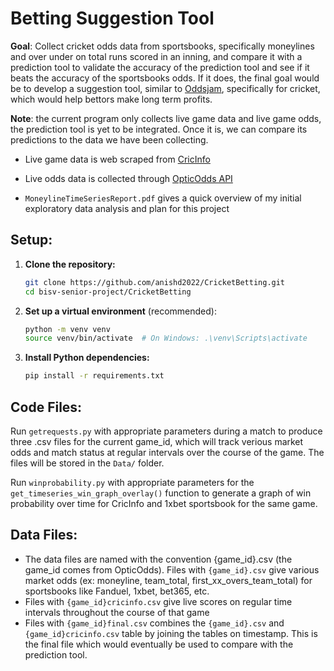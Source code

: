 # Betting Suggestion Tool

**Goal**: Collect cricket odds data from sportsbooks, specifically moneylines and over under on total runs scored in an inning, and compare it with a prediction tool to validate the accuracy of the prediction tool and see if it beats the accuracy of the sportsbooks odds. If it does, the final goal would be to develop a suggestion tool, similar to [Oddsjam](https://oddsjam.com/), specifically for cricket, which would help bettors make long term profits.  

**Note**: the current program only collects live game data and live game odds, the prediction tool is yet to be integrated. Once it is, we can compare its predictions to the data we have been collecting.

- Live game data is web scraped from [CricInfo](https://www.espncricinfo.com/)
- Live odds data is collected through [OpticOdds API](https://developer.opticodds.com/)

- `MoneylineTimeSeriesReport.pdf` gives a quick overview of my initial exploratory data analysis and plan for this project

## Setup:

1.  **Clone the repository:**
    ```bash
    git clone https://github.com/anishd2022/CricketBetting.git
    cd bisv-senior-project/CricketBetting
    ```
2.  **Set up a virtual environment** (recommended):
    ```bash
    python -m venv venv
    source venv/bin/activate  # On Windows: .\venv\Scripts\activate
    ```
3.  **Install Python dependencies:**
    ```bash
    pip install -r requirements.txt
    ```

## Code Files: 

Run `getrequests.py` with appropriate parameters during a match to produce three .csv files for the current game_id, which will track verious market odds and match status at regular intervals over the course of the game. The files will be stored in the `Data/` folder. 

Run `winprobability.py` with appropriate parameters for the `get_timeseries_win_graph_overlay()` function to generate a graph of win probability over time for CricInfo and 1xbet sportsbook for the same game. 
  
## Data Files:

- The data files are named with the convention {game_id}.csv (the game_id comes from OpticOdds). Files with `{game_id}.csv` give various market odds (ex: moneyline, team_total, first_xx_overs_team_total) for sportsbooks like Fanduel, 1xbet, bet365, etc.
- Files with `{game_id}cricinfo.csv` give live scores on regular time intervals throughout the course of that game
- Files with `{game_id}final.csv` combines the `{game_id}.csv` and `{game_id}cricinfo.csv` table by joining the tables on timestamp. This is the final file which would eventually be used to compare with the prediction tool. 

